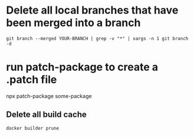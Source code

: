 # Delete all local branches that have been merged into a branch

`git branch --merged YOUR-BRANCH | grep -v "*" | xargs -n 1 git branch -d`


# run patch-package to create a .patch file
npx patch-package some-package


## Delete all build cache
`docker builder prune`
